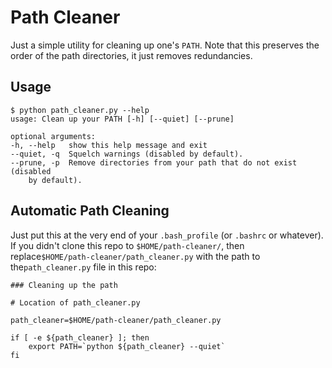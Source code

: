 Path Cleaner
============

Just a simple utility for cleaning up one's `PATH`. Note that this
preserves the order of the path directories, it just removes
redundancies.

Usage
-----

    $ python path_cleaner.py --help
    usage: Clean up your PATH [-h] [--quiet] [--prune]

    optional arguments:
    -h, --help   show this help message and exit
    --quiet, -q  Squelch warnings (disabled by default).
    --prune, -p  Remove directories from your path that do not exist (disabled
        by default).

Automatic Path Cleaning
-----------------------

Just put this at the very end of your `.bash_profile` (or `.bashrc` or
whatever). If you didn't clone this repo to `$HOME/path-cleaner/`, then
replace`$HOME/path-cleaner/path_cleaner.py` with the path to
the`path_cleaner.py` file in this repo:

    ### Cleaning up the path

    # Location of path_cleaner.py

    path_cleaner=$HOME/path-cleaner/path_cleaner.py

    if [ -e ${path_cleaner} ]; then
        export PATH=`python ${path_cleaner} --quiet`
    fi

